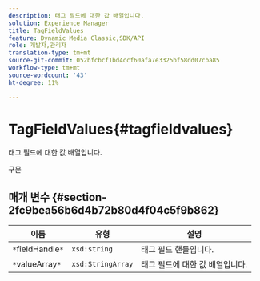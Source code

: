 ```yaml
---
description: 태그 필드에 대한 값 배열입니다.
solution: Experience Manager
title: TagFieldValues
feature: Dynamic Media Classic,SDK/API
role: 개발자,관리자
translation-type: tm+mt
source-git-commit: 052bfcbcf1bd4ccf60afa7e3325bf58dd07cba85
workflow-type: tm+mt
source-wordcount: '43'
ht-degree: 11%

---
```



# TagFieldValues{#tagfieldvalues}

태그 필드에 대한 값 배열입니다.

구문

## 매개 변수 {#section-2fc9bea56b6d4b72b80d4f04c5f9b862}

| 이름 | 유형 | 설명 |
|---|---|---|
| `*`fieldHandle`*` | `xsd:string` | 태그 필드 핸들입니다. |
| `*`valueArray`*` | `xsd:StringArray` | 태그 필드에 대한 값 배열입니다. |

